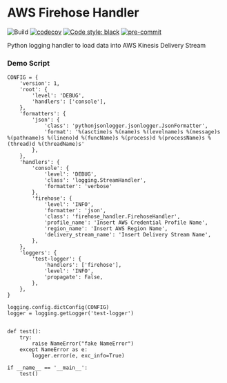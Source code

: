 # AWS Firehose Handler

![Build](https://github.com/8percent/aws-firehose-handler/actions/workflows/ci.yml/badge.svg)
[![codecov](https://codecov.io/gh/8percent/aws-firehose-handler/branch/master/graph/badge.svg?token=QKO8M4RLO6)](https://codecov.io/gh/8percent/aws-firehose-handler)
[![Code style: black](https://img.shields.io/badge/code%20style-black-000000.svg)](https://github.com/psf/black)
[![pre-commit](https://img.shields.io/badge/pre--commit-enabled-brightgreen?logo=pre-commit&logoColor=white)](https://github.com/pre-commit/pre-commit)


Python logging handler to load data into AWS Kinesis Delivery Stream

### Demo Script
```
CONFIG = {
    'version': 1,
    'root': {
        'level': 'DEBUG',
        'handlers': ['console'],
    },
    'formatters': {
        'json': {
            'class': 'pythonjsonlogger.jsonlogger.JsonFormatter',
            'format': '%(asctime)s %(name)s %(levelname)s %(message)s %(pathname)s %(lineno)d %(funcName)s %(process)d %(processName)s %(thread)d %(threadName)s'
        },
    },
    'handlers': {
        'console': {
            'level': 'DEBUG',
            'class': 'logging.StreamHandler',
            'formatter': 'verbose'
        },
        'firehose': {
            'level': 'INFO',
            'formatter': 'json',
            'class': 'firehose_handler.FirehoseHandler',
            'profile_name': 'Insert AWS Credential Profile Name',
            'region_name': 'Insert AWS Region Name',
            'delivery_stream_name': 'Insert Delivery Stream Name',
        },
    },
    'loggers': {
        'test-logger': {
            'handlers': ['firehose'],
            'level': 'INFO',
            'propagate': False,
        },
    },
}

logging.config.dictConfig(CONFIG)
logger = logging.getLogger('test-logger')


def test():
    try:
        raise NameError("fake NameError")
    except NameError as e:
        logger.error(e, exc_info=True)

if __name__ == '__main__':
    test()
```
